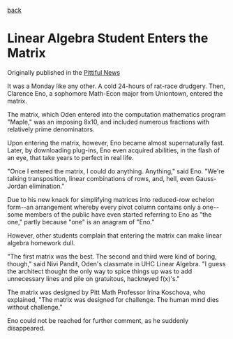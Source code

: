 [back](/writing.html)

# Linear Algebra Student Enters the Matrix
Originally published in the [Pittiful News](http://www.scribd.com/doc/26782884/The-Pittiful-News)

It was a Monday like any other. A cold 24-hours of rat-race drudgery. Then, Clarence Eno, a sophomore Math-Econ major from Uniontown, entered the matrix.

The matrix, which Oden entered into the computation mathematics program "Maple," was an imposing 8x10, and included numerous fractions with relatively prime denominators.

Upon entering the matrix, however, Eno became almost supernaturally fast. Later, by downloading plug-ins, Eno even acquired abilities, in the flash of an eye, that take years to perfect in real life. 

"Once I entered the matrix, I could do anything. Anything," said Eno. "We're talking transposition, linear combinations of rows, and, hell, even Gauss-Jordan elimination."

Due to his new knack for simplifying matrices into reduced-row echelon form--an arrangement whereby every pivot column contains only a one--some members of the public have even started referring to Eno as "the one," partly because "one" is an anagram of "Eno."

However, other students complain that entering the matrix can make linear algebra homework dull.

"The first matrix was the best. The second and third were kind of boring, though," said Nivi Pandit, Oden's classmate in UHC Linear Algebra. "I guess the architect thought the only way to spice things up was to add unnecessary lines and pile on gratuitous, hackneyed f(x)'s."

The matrix was designed by Pitt Math Professor Irina Koschova, who explained, "The matrix was designed for challenge. The human mind dies without challenge."

Eno could not be reached for further comment, as he suddenly disappeared.
